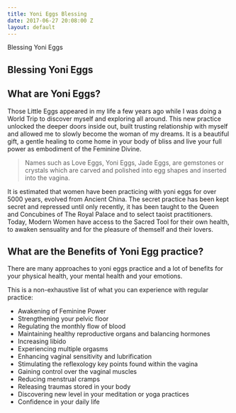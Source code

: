 ```yaml
---
title: Yoni Eggs Blessing
date: 2017-06-27 20:08:00 Z
layout: default
---
```


<section id="home" class="module-hero module-parallax module-fade module-full-height bg-dark-50" data-background="{{ site.baseurl }}{% link /assets/images2/28.jpg %}">

  <div class="hs-caption container">
    <div class="caption-content">
      <div class="hs-title-size-3 font-alt m-b-20">
      Blessing Yoni Eggs
      </div>
    </div>
  </div>

</section >

<div class="wrapper">
<div class="container-fluid">

<div class="row relative">

<div class="col-sm-12 col-md-12">

<section id="bless" markdown="1">



# Blessing Yoni Eggs

## What are Yoni Eggs?

Those Little Eggs appeared in my life a few years ago while I was doing a World Trip to discover myself and exploring all around.
This new practice unlocked the deeper doors inside out, built trusting relationship with myself and allowed me to slowly become the woman of my dreams. It is a beautiful gift, a gentle healing to come home in your body of bliss and live your full power as embodiment of the Feminine Divine.

>Names such as Love Eggs, Yoni Eggs, Jade Eggs,  are gemstones or crystals which are carved and polished into egg shapes and inserted into the vagina.

It is estimated that women have been practicing with yoni eggs for over 5000 years, evolved from Ancient China. The secret practice has been kept secret and repressed until only recently, it has been taught to the Queen and Concubines of The Royal Palace and to select taoist practitioners.
Today, Modern Women have access to the Sacred Tool for their own health, to awaken sensuality and for the pleasure of themself and their lovers.


## What are the Benefits of Yoni Egg practice?

There are many approaches to yoni eggs practice and a lot of benefits for your physical health, your mental health  and your emotions.

This is a non-exhaustive list of what you can experience with regular practice:
 - Awakening of Feminine Power
 - Strengthening your pelvic floor
 - Regulating the monthly flow of blood
 - Maintaining healthy reproductive organs and balancing hormones
 - Increasing libido
 - Experiencing multiple orgasms
 - Enhancing vaginal sensitivity and lubrification
 - Stimulating the reflexology key points found within the vagina
 - Gaining control over the vaginal muscles
 - Reducing menstrual cramps
 - Releasing traumas stored in your body
 - Discovering new level in your meditation or yoga practices
 - Confidence in your daily life


 </section>

 </div>
 </div>
 </div>
 </div>


 <!-- <ul class="pager">
     <li class="previous"><a href="{{ site.baseurl }}{% link ovulation-phase.markdown %}">Previous</a></li>
     <li class="next"><a href="/pre-menstruation-phase">Back to </a></li>
   </ul> -->
